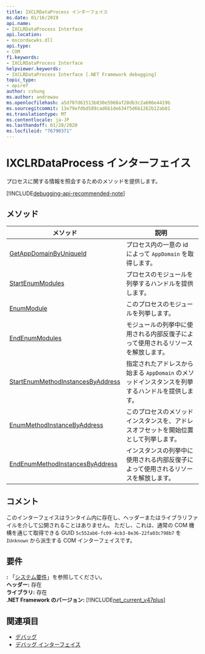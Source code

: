 ```yaml
---
title: IXCLRDataProcess インターフェイス
ms.date: 01/16/2019
api.name:
- IXCLRDataProcess Interface
api.location:
- mscordacwks.dll
api.type:
- COM
f1.keywords:
- IXCLRDataProcess Interface
helpviewer.keywords:
- IXCLRDataProcess Interface [.NET Framework debugging]
topic_type:
- apiref
author: cshung
ms.author: andrewau
ms.openlocfilehash: a5d707d61513b030e5968af28db3c2a606e4419b
ms.sourcegitcommit: 13e79efdbd589cad6b1de634f5d6b1262b12ab01
ms.translationtype: MT
ms.contentlocale: ja-JP
ms.lasthandoff: 01/28/2020
ms.locfileid: "76790371"
---
```

# <a name="ixclrdataprocess-interface"></a>IXCLRDataProcess インターフェイス

プロセスに関する情報を照会するためのメソッドを提供します。

[!INCLUDE[debugging-api-recommended-note](../../../../includes/debugging-api-recommended-note.md)]

## <a name="methods"></a>メソッド

| メソッド                                                                                                                                               | 説明                                                                                     |
| ---------------------------------------------------------------------------------------------------------------------------------------------------- | ----------------------------------------------------------------------------------------------- |
| [GetAppDomainByUniqueId](ixclrdataprocess-getappdomainbyuniqueid-method.md)                       | プロセス内の一意の id によって `AppDomain` を取得します。                                              |
| [StartEnumModules](ixclrdataprocess-startenummodules-method.md)                                   | プロセスのモジュールを列挙するハンドルを提供します。                                        |
| [EnumModule](ixclrdataprocess-enummodule-method.md)                                               | このプロセスのモジュールを列挙します。                                                         |
| [EndEnumModules](ixclrdataprocess-endenummodules-method.md)                                       | モジュールの列挙中に使用される内部反復子によって使用されるリソースを解放します。               |
| [StartEnumMethodInstancesByAddress](ixclrdataprocess-startenummethodinstancesbyaddress-method.md) | 指定されたアドレスから始まる `AppDomain` のメソッドインスタンスを列挙するハンドルを提供します。 |
| [EnumMethodInstanceByAddress](ixclrdataprocess-enummethodinstancebyaddress-method.md)             | このプロセスのメソッドインスタンスを、アドレスオフセットを開始位置として列挙します。                  |
| [EndEnumMethodInstancesByAddress](ixclrdataprocess-endenummethodinstancesbyaddress-method.md)     | インスタンスの列挙中に使用される内部反復子によって使用されるリソースを解放します。             |

## <a name="remarks"></a>コメント

このインターフェイスはランタイム内に存在し、ヘッダーまたはライブラリファイルを介して公開されることはありません。 ただし、これは、通常の COM 機構を通じて取得できる GUID `5c552ab6-fc09-4cb3-8e36-22fa03c798b7` を `IUnknown` から派生する COM インターフェイスです。

## <a name="requirements"></a>要件

**:** 「[システム要件](../../../../docs/framework/get-started/system-requirements.md)」を参照してください。   
**ヘッダー:** 存在  
**ライブラリ:** 存在  
**.NET Framework のバージョン:** [!INCLUDE[net_current_v47plus](../../../../includes/net-current-v47plus.md)]  

## <a name="see-also"></a>関連項目

- [デバッグ](index.md)
- [デバッグ インターフェイス](debugging-interfaces.md)
